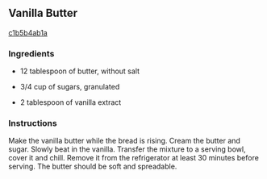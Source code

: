 ## Vanilla Butter

[c1b5b4ab1a](http://cooking.nytimes.com/recipes/2892)

### Ingredients

 - 12 tablespoon of butter, without salt

 - 3/4 cup of sugars, granulated

 - 2 tablespoon of vanilla extract

### Instructions

Make the vanilla butter while the bread is rising. Cream the butter and sugar. Slowly beat in the vanilla. Transfer the mixture to a serving bowl, cover it and chill. Remove it from the refrigerator at least 30 minutes before serving. The butter should be soft and spreadable.